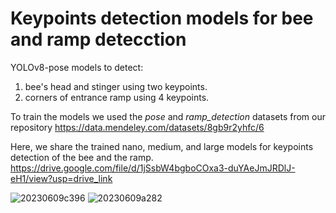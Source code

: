 # Keypoints detection models for bee and ramp detecction
YOLOv8-pose models to detect:
1) bee's head and stinger using two keypoints.
2) corners of entrance ramp using 4 keypoints.

To train the models we used the _pose_ and _ramp_detection_ datasets from our repository https://data.mendeley.com/datasets/8gb9r2yhfc/6

Here, we share the trained nano, medium, and large models for keypoints detection of the bee and the ramp.
https://drive.google.com/file/d/1jSsbW4bgboCOxa3-duYAeJmJRDlJ-eH1/view?usp=drive_link

![20230609c396](https://github.com/user-attachments/assets/47790c32-746d-4cf2-b03b-c65243d105fe)
![20230609a282](https://github.com/user-attachments/assets/dede25d0-6f33-4f20-8c86-633629121af6)

